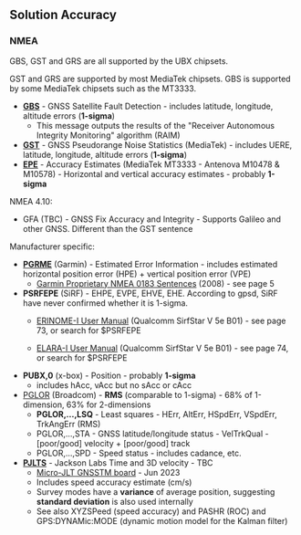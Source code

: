 ## Solution Accuracy

### NMEA

GBS, GST and GRS are all supported by the UBX chipsets.

GST and GRS are supported by most MediaTek chipsets. GBS is supported by some MediaTek chipsets such as the MT3333.

- [**GBS**](https://gpsd.gitlab.io/gpsd/NMEA.html#_gbs_gps_satellite_fault_detection) - GNSS Satellite Fault Detection - includes latitude, longitude, altitude errors (**1-sigma**)
  - This message outputs the results of the "Receiver Autonomous Integrity Monitoring" algorithm (RAIM)
- [**GST**](https://gpsd.gitlab.io/gpsd/NMEA.html#_gst_gps_pseudorange_noise_statistics) - GNSS Pseudorange Noise Statistics (MediaTek) - includes UERE, latitude, longitude, altitude errors (**1-sigma**)
- [**EPE**](http://ozzmaker.com/wp-content/uploads/2016/08/M10478-M10578-NMEA_Sentence_Output.pdf) - Accuracy Estimates (MediaTek MT3333 - Antenova M10478 & M10578) - Horizontal and vertical accuracy estimates - probably **1-sigma**



NMEA 4.10:

- GFA (TBC) - GNSS Fix Accuracy and Integrity - Supports Galileo and other GNSS. Different than the GST sentence



Manufacturer specific:

- [**PGRME**](https://gpsd.gitlab.io/gpsd/NMEA.html#_pgrme_garmin_estimated_error) (Garmin) - Estimated Error Information - includes estimated horizontal position error (HPE) + vertical position error (VPE)
  - [Garmin Proprietary NMEA 0183 Sentences](https://developer.garmin.com/downloads/legacy/uploads/2015/08/190-00684-00.pdf) (2008) - see page 5
- **PSRFEPE** (SiRF) - EHPE, EVPE, EHVE, EHE. According to gpsd, SiRF have never confirmed whether it is 1-sigma.
  - [ERINOME-I User Manual](https://www.we-online.com/components/products/manual/2614011037000_Manual_Erinome-I_2614011037000_rev1.8.pdf) (Qualcomm SirfStar V 5e B01) - see page 73, or search for $PSRFEPE

  - [ELARA-I User Manual](https://www.we-online.com/components/products/manual/2613011037000_Elara-I%202613011037000%20Manual_rev1.8.pdf) (Qualcomm SirfStar V 5e B01) - see page 74, or search for $PSRFEPE
- **PUBX,0** (x-box) - Position - probably **1-sigma**
  - includes hAcc, vAcc but no sAcc or cAcc
- [PGLOR](https://gpsd.gitlab.io/gpsd/NMEA.html#_pglor_quectel) (Broadcom) - **RMS** (comparable to 1-sigma) - 68% of 1-dimension, 63% for 2-dimensions
  - **PGLOR,...,LSQ** - Least squares - HErr, AltErr, HSpdErr, VSpdErr, TrkAngErr (RMS)
  - PGLOR,...,STA - GNSS latitude/longitude status - VelTrkQual - [poor/good] velocity + [poor/good] track
  - PGLOR,...,SPD - Speed status - includes cadance, etc.
- [**PJLTS**](https://gpsd.gitlab.io/gpsd/NMEA.html#_pjlts_jackson_labs_time_and_3d_velocity) - Jackson Labs Time and 3D velocity - TBC
  - [Micro-JLT GNSSTM board](https://www.jackson-labs.com/assets/uploads/main/Micro-JLT_User_Manual_v1.2.pdf) - Jun 2023
  - Includes speed accuracy estimate (cm/s)
  - Survey modes have a **variance** of average position, suggesting **standard deviation** is also used internally
  - See also XYZSPeed (speed accuracy) and PASHR (ROC) and GPS:DYNAMic:MODE (dynamic motion model for the Kalman filter)



